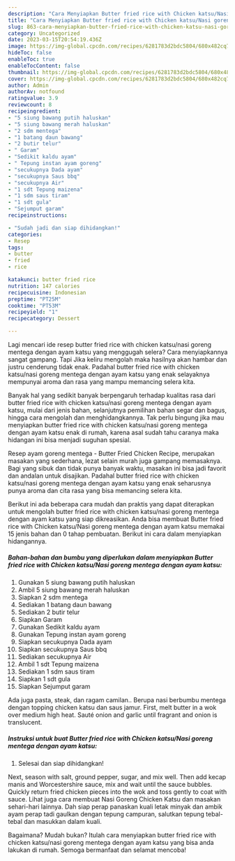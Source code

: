 ```yaml
---
description: "Cara Menyiapkan Butter fried rice with Chicken katsu/Nasi goreng mentega dengan ayam katsu yang Lezat"
title: "Cara Menyiapkan Butter fried rice with Chicken katsu/Nasi goreng mentega dengan ayam katsu yang Lezat"
slug: 863-cara-menyiapkan-butter-fried-rice-with-chicken-katsu-nasi-goreng-mentega-dengan-ayam-katsu-yang-lezat
category: Uncategorized
date: 2023-03-15T20:54:19.436Z
image: https://img-global.cpcdn.com/recipes/6281783d2bdc5804/680x482cq70/butter-fried-rice-with-chicken-katsunasi-goreng-mentega-dengan-ayam-katsu-foto-resep-utama.jpg
hideToc: false
enableToc: true
enableTocContent: false
thumbnail: https://img-global.cpcdn.com/recipes/6281783d2bdc5804/680x482cq70/butter-fried-rice-with-chicken-katsunasi-goreng-mentega-dengan-ayam-katsu-foto-resep-utama.jpg
cover: https://img-global.cpcdn.com/recipes/6281783d2bdc5804/680x482cq70/butter-fried-rice-with-chicken-katsunasi-goreng-mentega-dengan-ayam-katsu-foto-resep-utama.jpg
author: Admin
authorAv: notfound
ratingvalue: 3.9
reviewcount: 8
recipeingredient:
- "5 siung bawang putih haluskan"
- "5 siung bawang merah haluskan"
- "2 sdm mentega"
- "1 batang daun bawang"
- "2 butir telur"
- " Garam"
- "Sedikit kaldu ayam"
- " Tepung instan ayam goreng"
- "secukupnya Dada ayam"
- "secukupnya Saus bbq"
- "secukupnya Air"
- "1 sdt Tepung maizena"
- "1 sdm saus tiram"
- "1 sdt gula"
- "Sejumput garam"
recipeinstructions:

- "Sudah jadi dan siap dihidangkan!"
categories:
- Resep
tags:
- butter
- fried
- rice

katakunci: butter fried rice 
nutrition: 147 calories
recipecuisine: Indonesian
preptime: "PT25M"
cooktime: "PT53M"
recipeyield: "1"
recipecategory: Dessert

---
```



Lagi mencari ide resep butter fried rice with chicken katsu/nasi goreng mentega dengan ayam katsu yang menggugah selera? Cara menyiapkannya sangat gampang. Tapi Jika keliru mengolah maka hasilnya akan hambar dan justru cenderung tidak enak. Padahal butter fried rice with chicken katsu/nasi goreng mentega dengan ayam katsu yang enak selayaknya mempunyai aroma dan rasa yang mampu memancing selera kita.


Banyak hal yang sedikit banyak berpengaruh terhadap kualitas rasa dari butter fried rice with chicken katsu/nasi goreng mentega dengan ayam katsu, mulai dari jenis bahan, selanjutnya pemilihan bahan segar dan bagus, hingga cara mengolah dan menghidangkannya. Tak perlu bingung jika mau menyiapkan butter fried rice with chicken katsu/nasi goreng mentega dengan ayam katsu enak di rumah, karena asal sudah tahu caranya maka hidangan ini bisa menjadi suguhan spesial.

Resep ayam goreng mentega - Butter Fried Chicken Recipe, merupakan masakan yang sederhana, lezat selain murah juga gampang memasaknya. Bagi yang sibuk dan tidak punya banyak waktu, masakan ini bisa jadi favorit dan andalan untuk disajikan. Padahal butter fried rice with chicken katsu/nasi goreng mentega dengan ayam katsu yang enak seharusnya punya aroma dan cita rasa yang bisa memancing selera kita.


Berikut ini ada beberapa cara mudah dan praktis yang dapat diterapkan untuk mengolah butter fried rice with chicken katsu/nasi goreng mentega dengan ayam katsu yang siap dikreasikan. Anda bisa membuat Butter fried rice with Chicken katsu/Nasi goreng mentega dengan ayam katsu memakai 15 jenis bahan dan 0 tahap pembuatan. Berikut ini cara dalam menyiapkan hidangannya.

<!--inarticleads1-->

##### Bahan-bahan dan bumbu yang diperlukan dalam menyiapkan Butter fried rice with Chicken katsu/Nasi goreng mentega dengan ayam katsu:

1. Gunakan 5 siung bawang putih haluskan
1. Ambil 5 siung bawang merah haluskan
1. Siapkan 2 sdm mentega
1. Sediakan 1 batang daun bawang
1. Sediakan 2 butir telur
1. Siapkan  Garam
1. Gunakan Sedikit kaldu ayam
1. Gunakan  Tepung instan ayam goreng
1. Siapkan secukupnya Dada ayam
1. Siapkan secukupnya Saus bbq
1. Sediakan secukupnya Air
1. Ambil 1 sdt Tepung maizena
1. Sediakan 1 sdm saus tiram
1. Siapkan 1 sdt gula
1. Siapkan Sejumput garam


Ada juga pasta, steak, dan ragam camilan.. Berupa nasi berbumbu mentega dengan topping chicken katsu dan saus jamur. First, melt butter in a wok over medium high heat. Sauté onion and garlic until fragrant and onion is translucent. 

<!--inarticleads2-->

##### Instruksi untuk buat Butter fried rice with Chicken katsu/Nasi goreng mentega dengan ayam katsu:


1. Selesai dan siap dihidangkan!

Next, season with salt, ground pepper, sugar, and mix well. Then add kecap manis and Worcestershire sauce, mix and wait until the sauce bubbles. Quickly return fried chicken pieces into the wok and toss gently to coat with sauce. Lihat juga cara membuat Nasi Goreng Chicken Katsu dan masakan sehari-hari lainnya. Dah siap perap panaskan kuali letak minyak dan ambik ayam perap tadi gaulkan dengan tepung campuran, salutkan tepung tebal-tebal dan masukkan dalam kuali. 

Bagaimana? Mudah bukan? Itulah cara menyiapkan butter fried rice with chicken katsu/nasi goreng mentega dengan ayam katsu yang bisa anda lakukan di rumah. Semoga bermanfaat dan selamat mencoba!
